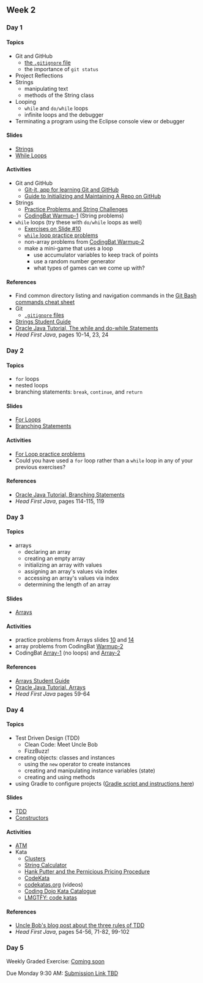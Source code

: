 ## Week 2

### Day 1

#### Topics

- Git and GitHub
    - [the `.gitignore` file](https://wecancodeit.github.io/java-resources/git/ignore/)
    - the importance of `git status`
- Project Reflections
- Strings
    - manipulating text
    - methods of the String class
- Looping
    - `while` and `do/while` loops
    - infinite loops and the debugger
- Terminating a program using the Eclipse console view or debugger

#### Slides

- [Strings](https://wecancodeit.github.io/java-slides/fundamentals/strings/)
- [While Loops](https://wecancodeit.github.io/java-slides/fundamentals/while-loops/)

#### Activities

- Git and GitHub
    - [Git-it, app for learning Git and GitHub](https://github.com/jlord/git-it-electron)
    - [Guide to Initializing and Maintaining A Repo on GitHub](https://wecancodeit.github.io/java-resources/git/managing-your-repo/)
- Strings
    - [Practice Problems and String Challenges](https://wecancodeit.github.io/java-exercises/fundamentals-practice-problems/strings/)
    - [CodingBat Warmup-1](https://codingbat.com/java/Warmup-1) (String problems)
- `while` loops (try these with `do/while` loops as well)
    - [Exercises on Slide #10](https://wecancodeit.github.io/java-slides/fundamentals/while-loops/#/10)
    - [`while` loop practice problems](https://wecancodeit.github.io/java-exercises/fundamentals-practice-problems/while-loops/)
    - non-array problems from [CodingBat Warmup-2](https://codingbat.com/java/Warmup-2)
    - make a mini-game that uses a loop
        - use accumulator variables to keep track of points
        - use a random number generator
        - what types of games can we come up with?

#### References

- Find common directory listing and navigation commands in the [Git Bash commands cheat sheet](https://wecancodeit.github.io/java-resources/bash/)
- Git
    - [`.gitignore` files](https://wecancodeit.github.io/java-resources/git/ignore/)
- [Strings Student Guide](https://wecancodeit.github.io/java-resources/fundamentals/strings/)
- [Oracle Java Tutorial, The while and do-while Statements](https://docs.oracle.com/javase/tutorial/java/nutsandbolts/while.html)
- *Head First Java*, pages 10-14, 23, 24

### Day 2

#### Topics

- `for` loops
- nested loops
- branching statements: `break`, `continue`, and `return`

#### Slides

- [For Loops](https://wecancodeit.github.io/java-slides/fundamentals/for-loops/)
- [Branching Statements](https://wecancodeit.github.io/java-slides/fundamentals/branching-statements/)

#### Activities

- [For Loop practice problems](https://wecancodeit.github.io/java-exercises/fundamentals-practice-problems/for-loops/)
- Could you have used a `for` loop rather than a `while` loop in any of your previous exercises?

#### References

- [Oracle Java Tutorial, Branching Statements](https://docs.oracle.com/javase/tutorial/java/nutsandbolts/branch.html)
- *Head First Java*, pages 114-115, 119

### Day 3

#### Topics

- arrays
    - declaring an array
    - creating an empty array
    - initializing an array with values
    - assigning an array's values via index
    - accessing an array's values via index
    - determining the length of an array

#### Slides

- [Arrays](https://wecancodeit.github.io/java-slides/fundamentals/arrays/)

#### Activities

- practice problems from Arrays slides [10](https://wecancodeit.github.io/java-slides/fundamentals/arrays/#/10) and [14](https://wecancodeit.github.io/java-slides/fundamentals/arrays/#/14)
- array problems from CodingBat [Warmup-2](https://codingbat.com/java/Warmup-2)
- CodingBat [Array-1](https://codingbat.com/java/Array-1) (no loops) and [Array-2](https://codingbat.com/java/Array-2)

#### References

- [Arrays Student Guide](https://wecancodeit.github.io/java-resources/fundamentals/arrays/)
- [Oracle Java Tutorial, Arrays](https://docs.oracle.com/javase/tutorial/java/nutsandbolts/arrays.html)
- *Head First Java* pages 59-64

### Day 4

#### Topics

- Test Driven Design (TDD)
    - Clean Code: Meet Uncle Bob
    - FizzBuzz!
- creating objects: classes and instances
    - using the `new` operator to create instances
    - creating and manipulating instance variables (state)
    - creating and using methods
- using Gradle to configure projects ([Gradle script and instructions here](https://github.com/WeCanCodeIT/gradle-scripts/blob/master/README.md))

#### Slides

- [TDD](https://wecancodeit.github.io/java-slides/testing/tdd-intro/)
- [Constructors](https://wecancodeit.github.io/java-slides/objects/constructors/)

#### Activities

- [ATM](https://wecancodeit.github.io/java-exercises/atm/)
- Kata
	- [Clusters](https://wecancodeit.github.io/kata/beginner/clusters/)
	- [String Calculator](https://wecancodeit.github.io/kata/beginner/string-calculator/)
	- [Hank Putter and the Pernicious Pricing Procedure](https://wecancodeit.github.io/kata/hank-putter/)
	- [CodeKata](http://codekata.com/)
	- [codekatas.org](http://www.codekatas.org/) (videos)
	- [Coding Dojo Kata Catalogue](http://codingdojo.org/KataCatalogue/)
	- [LMGTFY: code katas](http://lmgtfy.com/?q=code+katas)

#### References

- [Uncle Bob's blog post about the three rules of TDD](http://butunclebob.com/ArticleS.UncleBob.TheThreeRulesOfTdd)
- *Head First Java*, pages 54-56, 71-82, 99-102

### Day 5

Weekly Graded Exercise: [Coming soon](#)

Due Monday 9:30 AM: [Submission Link TBD](#)
